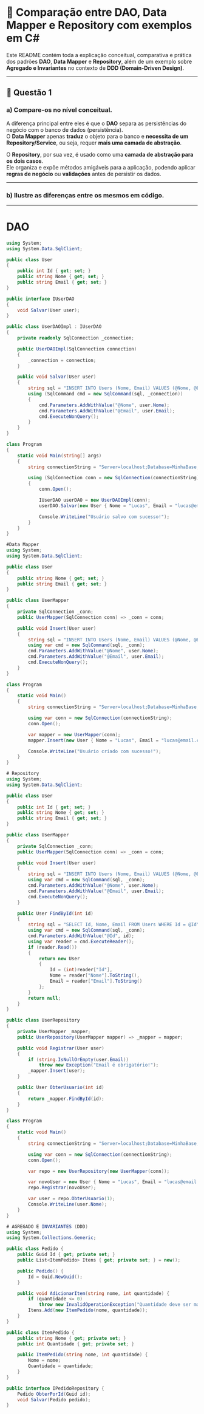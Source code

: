 # 🧠 Comparação entre DAO, Data Mapper e Repository com exemplos em C#

Este README contém toda a explicação conceitual, comparativa e prática dos padrões **DAO**, **Data Mapper** e **Repository**, além de um exemplo sobre **Agregado e Invariantes** no contexto de **DDD (Domain-Driven Design)**.

---

## 🧩 Questão 1

### a) Compare-os no nível conceitual.

A diferença principal entre eles é que o **DAO** separa as persistências do negócio com o banco de dados (persistência).  
O **Data Mapper** apenas **traduz** o objeto para o banco e **necessita de um Repository/Service**, ou seja, requer **mais uma camada de abstração**.  

O **Repository**, por sua vez, é usado como uma **camada de abstração para os dois casos**.  
Ele organiza e expõe métodos amigáveis para a aplicação, podendo aplicar **regras de negócio** ou **validações** antes de persistir os dados.

---

### b) Ilustre as diferenças entre os mesmos em código.

---

# DAO

```csharp
using System;
using System.Data.SqlClient;

public class User
{
    public int Id { get; set; }
    public string Nome { get; set; }
    public string Email { get; set; }
}

public interface IUserDAO
{
    void Salvar(User user);
}

public class UserDAOImpl : IUserDAO
{
    private readonly SqlConnection _connection;

    public UserDAOImpl(SqlConnection connection)
    {
        _connection = connection;
    }

    public void Salvar(User user)
    {
        string sql = "INSERT INTO Users (Nome, Email) VALUES (@Nome, @Email)";
        using (SqlCommand cmd = new SqlCommand(sql, _connection))
        {
            cmd.Parameters.AddWithValue("@Nome", user.Nome);
            cmd.Parameters.AddWithValue("@Email", user.Email);
            cmd.ExecuteNonQuery();
        }
    }
}

class Program
{
    static void Main(string[] args)
    {
        string connectionString = "Server=localhost;Database=MinhaBase;User Id=usuario;Password=senha;";

        using (SqlConnection conn = new SqlConnection(connectionString))
        {
            conn.Open();

            IUserDAO userDAO = new UserDAOImpl(conn);
            userDAO.Salvar(new User { Nome = "Lucas", Email = "lucas@email.com" });

            Console.WriteLine("Usuário salvo com sucesso!");
        }
    }
}

#Data Mapper
using System;
using System.Data.SqlClient;

public class User
{
    public string Nome { get; set; }
    public string Email { get; set; }
}

public class UserMapper
{
    private SqlConnection _conn;
    public UserMapper(SqlConnection conn) => _conn = conn;

    public void Insert(User user)
    {
        string sql = "INSERT INTO Users (Nome, Email) VALUES (@Nome, @Email)";
        using var cmd = new SqlCommand(sql, _conn);
        cmd.Parameters.AddWithValue("@Nome", user.Nome);
        cmd.Parameters.AddWithValue("@Email", user.Email);
        cmd.ExecuteNonQuery();
    }
}

class Program
{
    static void Main()
    {
        string connectionString = "Server=localhost;Database=MinhaBase;User Id=usuario;Password=senha;";

        using var conn = new SqlConnection(connectionString);
        conn.Open();

        var mapper = new UserMapper(conn);
        mapper.Insert(new User { Nome = "Lucas", Email = "lucas@email.com" });

        Console.WriteLine("Usuário criado com sucesso!");
    }
}

# Repository 
using System;
using System.Data.SqlClient;

public class User
{
    public int Id { get; set; }
    public string Nome { get; set; }
    public string Email { get; set; }
}

public class UserMapper
{
    private SqlConnection _conn;
    public UserMapper(SqlConnection conn) => _conn = conn;

    public void Insert(User user)
    {
        string sql = "INSERT INTO Users (Nome, Email) VALUES (@Nome, @Email)";
        using var cmd = new SqlCommand(sql, _conn);
        cmd.Parameters.AddWithValue("@Nome", user.Nome);
        cmd.Parameters.AddWithValue("@Email", user.Email);
        cmd.ExecuteNonQuery();
    }

    public User FindById(int id)
    {
        string sql = "SELECT Id, Nome, Email FROM Users WHERE Id = @Id";
        using var cmd = new SqlCommand(sql, _conn);
        cmd.Parameters.AddWithValue("@Id", id);
        using var reader = cmd.ExecuteReader();
        if (reader.Read())
        {
            return new User
            {
                Id = (int)reader["Id"],
                Nome = reader["Nome"].ToString(),
                Email = reader["Email"].ToString()
            };
        }
        return null;
    }
}

public class UserRepository
{
    private UserMapper _mapper;
    public UserRepository(UserMapper mapper) => _mapper = mapper;

    public void Registrar(User user)
    {
        if (string.IsNullOrEmpty(user.Email))
            throw new Exception("Email é obrigatório!");
        _mapper.Insert(user);
    }

    public User ObterUsuario(int id)
    {
        return _mapper.FindById(id);
    }
}

class Program
{
    static void Main()
    {
        string connectionString = "Server=localhost;Database=MinhaBase;User Id=usuario;Password=senha;";

        using var conn = new SqlConnection(connectionString);
        conn.Open();

        var repo = new UserRepository(new UserMapper(conn));

        var novoUser = new User { Nome = "Lucas", Email = "lucas@email.com" };
        repo.Registrar(novoUser);

        var user = repo.ObterUsuario(1);
        Console.WriteLine(user.Nome);
    }
}

# AGREGADO E INVARIANTES (DDD)
using System;
using System.Collections.Generic;

public class Pedido {
    public Guid Id { get; private set; }
    public List<ItemPedido> Itens { get; private set; } = new();

    public Pedido() {
        Id = Guid.NewGuid();
    }

    public void AdicionarItem(string nome, int quantidade) {
        if (quantidade <= 0)
            throw new InvalidOperationException("Quantidade deve ser maior que zero.");
        Itens.Add(new ItemPedido(nome, quantidade));
    }
}

public class ItemPedido {
    public string Nome { get; private set; }
    public int Quantidade { get; private set; }

    public ItemPedido(string nome, int quantidade) {
        Nome = nome;
        Quantidade = quantidade;
    }
}

public interface IPedidoRepository {
    Pedido ObterPorId(Guid id);
    void Salvar(Pedido pedido);
}
